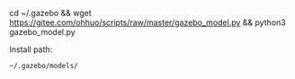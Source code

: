 cd ~/.gazebo && wget https://gitee.com/ohhuo/scripts/raw/master/gazebo_model.py && python3 gazebo_model.py

Install path:
```
~/.gazebo/models/
```